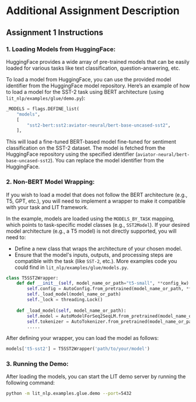 # Additional Assignment Description
## Assignment 1 Instructions

### 1. Loading Models from HuggingFace: 

HuggingFace provides a wide array of pre-trained models that can be easily loaded for various tasks like text classification, question-answering, etc. 

To load a model from HuggingFace, you can use the provided model identifier from the HuggingFace model repository. Here’s an example of how to load a model for the SST-2 task using BERT architecture (using `lit_nlp/examples/glue/demo.py`):

```python
_MODELS = flags.DEFINE_list(
    "models",
    [
        "sst2-bert:sst2:aviator-neural/bert-base-uncased-sst2",
    ],
```

This will load a fine-tuned BERT-based model fine-tuned for sentiment classification on the SST-2 dataset. The model is fetched from the HuggingFace repository using the specified identifier (`aviator-neural/bert-base-uncased-sst2`). You can replace the model identifier from the HuggingFace. 

### 2. Non-BERT Model Wrapping: 

If you wish to load a model that does not follow the BERT architecture (e.g., T5, GPT, etc.), you will need to implement a wrapper to make it compatible with your task and LIT framework.

In the example, models are loaded using the `MODELS_BY_TASK` mapping, which points to task-specific model classes (e.g., `SST2Model`). If your desired model architecture (e.g., a T5 model) is not directly supported, you will need to:
- Define a new class that wraps the architecture of your chosen model.
- Ensure that the model's inputs, outputs, and processing steps are compatible with the task (like `SST-2`, etc.). More examples code you could find in `lit_nlp/examples/glue/models.py`.

``` python
class T5SST2Wrapper:
    def def __init__(self, model_name_or_path="t5-small", **config_kw):
        self.config = AutoConfig.from_pretrained(model_name_or_path, **config_kw)
        self._load_model(model_name_or_path)
        self._lock = threading.Lock()
        
    def _load_model(self, model_name_or_path):
        self.model = AutoModelForSeq2SeqLM.from_pretrained(model_name_or_path, config=self.config)
        self.tokenizer = AutoTokenizer.from_pretrained(model_name_or_path)
        .....

```

After defining your wrapper, you can load the model as follows:

```python
models['t5-sst2'] = T5SST2Wrapper('path/to/your/model')
```

### 3. Running the Demo: 

After loading the models, you can start the LIT demo server by running the following command:
```bash 
python -m lit_nlp.examples.glue.demo --port=5432
```












